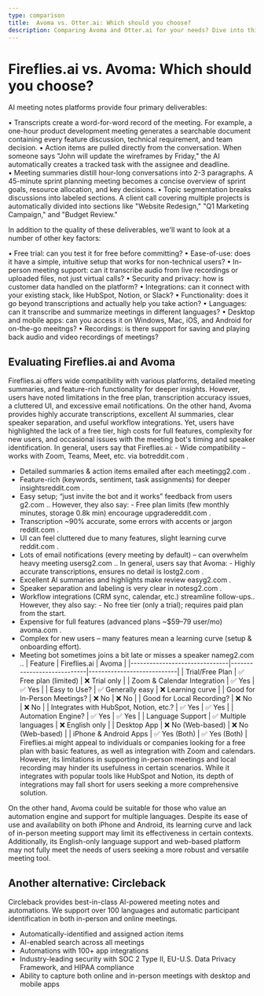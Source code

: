 ```yaml
---
type: comparison
title:  Avoma vs. Otter.ai: Which should you choose?
description: Comparing Avoma and Otter.ai for your needs? Dive into this article to evaluate both tools and discover an alternative, Circleback.
---
```


# Fireflies.ai vs. Avoma: Which should you choose?
AI meeting notes platforms provide four primary deliverables:

• Transcripts create a word-for-word record of the meeting. For example, a one-hour product development meeting generates a searchable document containing every feature discussion, technical requirement, and team decision.
• Action items are pulled directly from the conversation. When someone says "John will update the wireframes by Friday," the AI automatically creates a tracked task with the assignee and deadline.
• Meeting summaries distill hour-long conversations into 2-3 paragraphs. A 45-minute sprint planning meeting becomes a concise overview of sprint goals, resource allocation, and key decisions.
• Topic segmentation breaks discussions into labeled sections. A client call covering multiple projects is automatically divided into sections like "Website Redesign," "Q1 Marketing Campaign," and "Budget Review."

In addition to the quality of these deliverables, we'll want to look at a number of other key factors:

• Free trial: can you test it for free before committing?
• Ease-of-use: does it have a simple, intuitive setup that works for non-technical users?
• In-person meeting support: can it transcribe audio from live recordings or uploaded files, not just virtual calls?
• Security and privacy: how is customer data handled on the platform?
• Integrations: can it connect with your existing stack, like HubSpot, Notion, or Slack?
• Functionality: does it go beyond transcriptions and actually help you take action?
• Languages: can it transcribe and summarize meetings in different languages?
• Desktop and mobile apps: can you access it on Windows, Mac, iOS, and Android for on-the-go meeitngs?
• Recordings: is there support for saving and playing back audio and video recordings of meetings?
## Evaluating Fireflies.ai and Avoma
Fireflies.ai offers wide compatibility with various platforms, detailed meeting summaries, and feature-rich functionality for deeper insights. However, users have noted limitations in the free plan, transcription accuracy issues, a cluttered UI, and excessive email notifications. On the other hand, Avoma provides highly accurate transcriptions, excellent AI summaries, clear speaker separation, and useful workflow integrations. Yet, users have highlighted the lack of a free tier, high costs for full features, complexity for new users, and occasional issues with the meeting bot's timing and speaker identification.
In general, users say that Fireflies.ai: - Wide compatibility – works with Zoom, Teams, Meet, etc. via bot​reddit.com
.
- Detailed summaries & action items emailed after each meeting​g2.com
.
- Feature-rich (keywords, sentiment, task assignments) for deeper insights​reddit.com
.
- Easy setup; “just invite the bot and it works” feedback from users​g2.com
.. However, they also say: - Free plan limits (few monthly minutes, storage 0.8k min) encourage upgrade​reddit.com
.
- Transcription ~90% accurate, some errors with accents or jargon​reddit.com
.
- UI can feel cluttered due to many features, slight learning curve​reddit.com
.
- Lots of email notifications (every meeting by default) – can overwhelm heavy meeting users​g2.com
..
In general, users say that Avoma: - Highly accurate transcriptions, ensures no detail is lost​g2.com
.
- Excellent AI summaries and highlights make review easy​g2.com
.
- Speaker separation and labeling is very clear in notes​g2.com
.
- Workflow integrations (CRM sync, calendar, etc.) streamline follow-ups.. However, they also say: - No free tier (only a trial); requires paid plan from the start.
- Expensive for full features (advanced plans ~$59–79 user/mo)​avoma.com
.
- Complex for new users – many features mean a learning curve (setup & onboarding effort).
- Meeting bot sometimes joins a bit late or misses a speaker name​g2.com
..
| Feature                        | Fireflies.ai               | Avoma                      |
|-------------------------------|----------------------------|----------------------------|
| Trial/Free Plan               | ✅ Free plan (limited)      | ❌ Trial only              |
| Zoom & Calendar Integration    | ✅ Yes                     | ✅ Yes                     |
| Easy to Use?                   | ✅ Generally easy          | ❌ Learning curve          |
| Good for In-Person Meetings?   | ❌ No                      | ❌ No                      |
| Good for Local Recording?      | ❌ No                      | ❌ No                      |
| Integrates with HubSpot, Notion, etc.? | ✅ Yes              | ✅ Yes                     |
| Automation Engine?             | ✅ Yes                     | ✅ Yes                     |
| Language Support               | ✅ Multiple languages      | ❌ English only            |
| Desktop App                   | ❌ No (Web-based)          | ❌ No (Web-based)          |
| iPhone & Android Apps         | ✅ Yes (Both)              | ✅ Yes (Both)              |
Fireflies.ai might appeal to individuals or companies looking for a free plan with basic features, as well as integration with Zoom and calendars. However, its limitations in supporting in-person meetings and local recording may hinder its usefulness in certain scenarios. While it integrates with popular tools like HubSpot and Notion, its depth of integrations may fall short for users seeking a more comprehensive solution.

On the other hand, Avoma could be suitable for those who value an automation engine and support for multiple languages. Despite its ease of use and availability on both iPhone and Android, its learning curve and lack of in-person meeting support may limit its effectiveness in certain contexts. Additionally, its English-only language support and web-based platform may not fully meet the needs of users seeking a more robust and versatile meeting tool.
## Another alternative: Circleback
Circleback provides best-in-class AI-powered meeting notes and automations. We support over 100 languages and automatic participant identification in both in-person and online meetings.


* Automatically-identified and assigned action items
* AI-enabled search across all meetings
* Automations with 100+ app integrations
* Industry-leading security with SOC 2 Type II, EU-U.S. Data Privacy Framework, and HIPAA compliance
* Ability to capture both online and in-person meetings with desktop and mobile apps